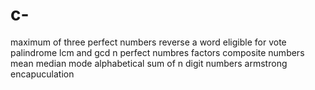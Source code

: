# c-
maximum of three
perfect numbers
reverse a word
eligible for vote
palindrome
lcm and gcd
n perfect numbres
factors
composite numbers
mean median mode
alphabetical
sum of n digit numbers
armstrong
encapuculation
